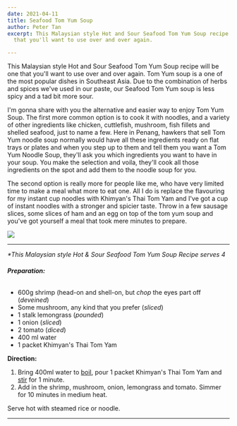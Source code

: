 ```yaml
---
date: 2021-04-11
title: Seafood Tom Yum Soup
author: Peter Tan
excerpt: This Malaysian style Hot and Sour Seafood Tom Yum Soup recipe will be one
  that you'll want to use over and over again.

---
```

This Malaysian style Hot and Sour Seafood Tom Yum Soup recipe will be one that you'll want to use over and over again. Tom Yum soup is a one of the most popular dishes in Southeast Asia. Due to the combination of herbs and spices we've used in our paste, our Seafood Tom Yum soup is less spicy and a tad bit more sour.

I'm gonna share with you the alternative and easier way to enjoy Tom Yum Soup. The first more common option is to cook it with noodles, and a variety of other ingredients like chicken, cuttlefish, mushroom, fish fillets and shelled seafood, just to name a few. Here in Penang, hawkers that sell Tom Yum noodle soup normally would have all these ingredients ready on flat trays or plates and when you step up to them and tell them you want a Tom Yum Noodle Soup, they'll ask you which ingredients you want to have in your soup. You make the selection and voila, they'll cook all those ingredients on the spot and add them to the noodle soup for you.

The second option is really more for people like me, who have very limited time to make a meal what more to eat one. All I do is replace the flavouring for my instant cup noodles with Khimyan's Thai Tom Yam and I've got a cup of instant noodles with a stronger and spicier taste. Throw in a few sausage slices, some slices of ham and an egg on top of the tom yum soup and you've got yourself a meal that took mere minutes to prepare.

![](/uploads/tom-yum-seafood-soup.jpg)

***

_*This Malaysian style Hot & Sour Seafood Tom Yum Soup Recipe serves 4_

###### **Preparation:**

* 600g shrimp (head-on and shell-on, but _chop_ the eyes part off (_deveined_)
* Some mushroom, any kind that you prefer (_sliced_)
* 1 stalk lemongrass (_pounded_)
* 1 onion (_sliced_)
* 2 tomato (_diced_)
* 400 ml water
* 1 packet Khimyan's Thai Tom Yam

**Direction:**

1. Bring 400ml water to [boil](../../../../curry-recipes/the-cooking-terms-tips/index.html#boiling "http://www.khimyan.com/curry-recipes/the-glossary-of-cooking-terms/#boiling"), pour 1 packet Khimyan's Thai Tom Yam and [stir](../../../../curry-recipes/the-cooking-terms-tips/index.html#stirring "http://www.khimyan.com/curry-recipes/the-glossary-of-cooking-terms/#stirring") for 1 minute.
2. Add in the shrimp, mushroom, onion, lemongrass and tomato. Simmer for 10 minutes in medium heat.

Serve hot with steamed rice or noodle.

***